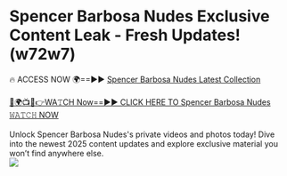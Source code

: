 # Spencer Barbosa Nudes Exclusive Content Leak - Fresh Updates! (w72w7)

🔥 ACCESS NOW 🌍==►► <a href="https://tinyurl.com/yc657z5k" rel="nofollow">Spencer Barbosa Nudes Latest Collection</a>
<br><br>
[🔴🌍📺📱👉WA𝚃CH Now==►► CLICK HERE TO Spencer Barbosa Nudes 𝚆𝙰𝚃𝙲𝙷 NOW](https://tinyurl.com/yc657z5k)
<br><br>
Unlock Spencer Barbosa Nudes's private videos and photos today! Dive into the newest 2025 content updates and explore exclusive material you won’t find anywhere else.
<br>
<a href="https://tinyurl.com/yc657z5k" rel="nofollow" data-target="animated-image.originalLink"><img src="https://camo.githubusercontent.com/8a4f000d20f83aca3bf7ec5f350d767afa0574a8a352519fd8cfa583a6f93a33/68747470733a2f2f692e696d6775722e636f6d2f644a486b345a712e676966" data-canonical-src="https://i.imgur.com/dJHk4Zq.gif" style="max-width: 100%; display: inline-block;" data-target="animated-image.originalImage"></a>
<br>
